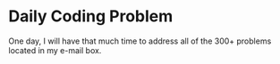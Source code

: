 # Daily Coding Problem

One day, I will have that much time to address all of the 300+ problems located in my e-mail box.
